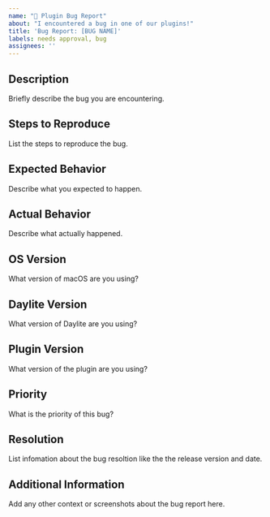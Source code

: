 ```yaml
---
name: "🐞 Plugin Bug Report"
about: "I encountered a bug in one of our plugins!"
title: 'Bug Report: [BUG NAME]'
labels: needs approval, bug
assignees: ''
---
```


## Description

Briefly describe the bug you are encountering.

## Steps to Reproduce

List the steps to reproduce the bug.

## Expected Behavior

Describe what you expected to happen.

## Actual Behavior

Describe what actually happened.

## OS Version

What version of macOS are you using?

## Daylite Version

What version of Daylite are you using?

## Plugin Version

What version of the plugin are you using?

## Priority

What is the priority of this bug?

## Resolution

List infomation about the bug resoltion like the the release version and date.

## Additional Information

Add any other context or screenshots about the bug report here.
